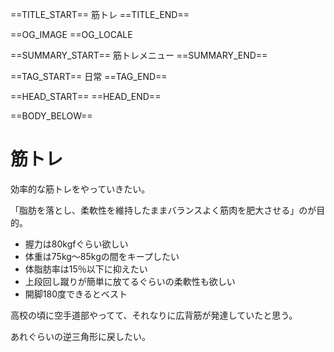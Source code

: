 ==TITLE_START==
筋トレ
==TITLE_END==

==OG_IMAGE 
==OG_LOCALE 

==SUMMARY_START==
筋トレメニュー
==SUMMARY_END==

==TAG_START==
日常
==TAG_END==

==HEAD_START==
==HEAD_END==

==BODY_BELOW==

# 筋トレ

効率的な筋トレをやっていきたい。

「脂肪を落とし、柔軟性を維持したままバランスよく筋肉を肥大させる」のが目的。

* 握力は80kgfぐらい欲しい
* 体重は75kg～85kgの間をキープしたい
* 体脂肪率は15％以下に抑えたい
* 上段回し蹴りが簡単に放てるぐらいの柔軟性も欲しい
* 開脚180度できるとベスト

高校の頃に空手道部やってて、それなりに広背筋が発達していたと思う。

あれぐらいの逆三角形に戻したい。



